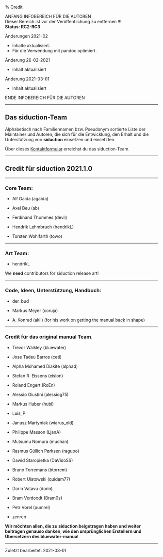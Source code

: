 % Credit

ANFANG   INFOBEREICH FÜR DIE AUTOREN  
Dieser Bereich ist vor der Veröffentlichung zu entfernen !!!  
**Status: RC2-RC3**

Änderungen 2021-02

+ Inhalte aktualisiert.
+ Für die Verwendung mit pandoc optimiert.

Änderung 26-02-2021
+ Inhalt aktualisiert

Änderung 2021-03-01

+ Inhalt aktualisiert

ENDE   INFOBEREICH FÜR DIE AUTOREN

---

## Das siduction-Team

Alphabetisch nach Familiennamen bzw. Pseudonym sortierte Liste der Maintainer und Autoren, die sich für die Entwicklung, den Erhalt und die Unterstützung von **siduction** einsetzen und einsetzten.

Über dieses [Kontaktformular](https://forum.siduction.org/index.php?action=contact) erreichst du das siduction-Team.

---

## Credit für siduction 2021.1.0

---

### Core Team:

+ Alf Gaida (agaida)

+ Axel Beu (ab) 

+ Ferdinand Thommes (devil) 

+ Hendrik Lehmbruch (hendrikL)

+ Torsten Wohlfarth (towo)

---

### Art Team:

+ hendrikL

We **need** contributors for siduction release art!

---

### Code, Ideen, Unterstützung, Handbuch:

+ der_bud

+ Markus Meyer (coruja)

+ A. Konrad (akli) (for his work on getting the manual back in shape)

---

### Credit für das original manual Team.

+ Trevor Walkley (bluewater)

+ Jose Tadeu Barros (ceti)

+ Alpha Mohamed Diakite (alphad)

+ Stefan R. Eissens (eislon)

+ Roland Engert (RoEn)

+ Alessio Giustini (alessiog75)

+ Markus Huber (hubi)

+ Luis_P

+ Janusz Martyniak (wiarus_old)

+ Philippe Masson (LjanA)

+ Mutsumu Nomura (muchan)

+ Rasmus Güllich Pørksen (ragupo)

+ Dawid Staropietka (DaVidoSS)

+ Bruno Torremans (btorrem)

+ Robert Ulatowski (quidam77)

+ Dorin Vatavu (dorin)

+ Bram Verdoodt (Bram0s)

+ Petr Vorel (pumrel)

+ zenren

**Wir möchten allen, die zu siduction beigetragen haben und weiter beitragen genauso danken, wie den ursprünglichen Erstellern und Übersetzern des bluewater-manual**

---

<div id="rev">Zuletzt bearbeitet: 2021-03-01</div>
